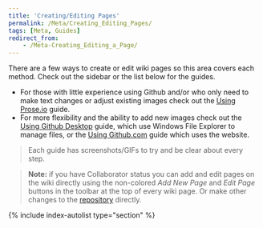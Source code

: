 ```yaml
---
title: 'Creating/Editing Pages'
permalink: /Meta/Creating_Editing_Pages/
tags: [Meta, Guides]
redirect_from:
    - /Meta-Creating_Editing_a_Page/
---
```


There are a few ways to create or edit wiki pages so this area covers each method. Check out the sidebar or the list below for the guides.

- For those with little experience using Github and/or who only need to make text changes or adjust existing images check out the [Using Prose.io](/Meta/Creating_Editing_Pages/Using_Prose_io) guide.
- For more flexibility and the ability to add new images check out the [Using Github Desktop](/Meta/Creating_Editing_Pages/Using_Github_Desktop) guide, which use Windows File Explorer to manage files, or the [Using Github.com](/Meta/Creating_Editing_Pages/Using_Github_com) guide which uses the website.

> Each guide has screenshots/GIFs to try and be clear about every step.

> **Note:** if you have Collaborator status you can add and edit pages on the wiki directly using the non-colored *Add New Page* and *Edit Page* buttons in the toolbar at the top of every wiki page. Or make other changes to the [repository](https://github.com/mgsvmoddingwiki/mgsvmoddingwiki.github.io) directly.

{% include index-autolist type="section" %}